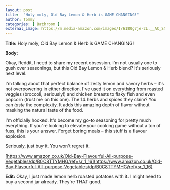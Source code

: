 ```yaml
---
layout: post
title:  "Holy moly, Old Bay Lemon & Herb is GAME CHANGING!"
author: Tommy
categories: [ Bathroom ]
external_image: https://m.media-amazon.com/images/I/6180g7je-2L.__AC_SX300_SY300_QL70_ML2_.jpg
---
```


**Title:**  Holy moly, Old Bay Lemon & Herb is GAME CHANGING!

**Body:**

Okay, Reddit, I need to share my recent obsession. I'm not usually one to gush over seasonings, but this Old Bay Lemon & Herb blend?  It's seriously next level.

I'm talking about that perfect balance of zesty lemon and savory herbs – it's not overpowering in either direction.  I've used it on everything from roasted veggies (broccoli, seriously!) and chicken breasts to flaky fish and even popcorn (trust me on this one).  The 14 herbs and spices they claim?  You can *taste* the complexity.  It adds this amazing depth of flavor without masking the natural taste of the food.

I'm officially hooked.  It's become my go-to seasoning for pretty much everything.  If you're looking to elevate your cooking game without a ton of fuss, this is your answer.  Forget boring meals – this stuff is a flavour explosion.

Seriously, just buy it. You won't regret it.

[https://www.amazon.co.uk/Old-Bay-Flavourful-All-purpose-Vegetables/dp/B0C8TTYMHG/ref=sr_1_16](https://www.amazon.co.uk/Old-Bay-Flavourful-All-purpose-Vegetables/dp/B0C8TTYMHG/ref=sr_1_16)


**Edit:**  Okay, I just made lemon herb roasted potatoes with it.  I might need to buy a second jar already.  They're THAT good.

